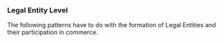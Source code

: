 
### Legal Entity Level

The following patterns have to do with the formation of Legal Entities and their participation in commerce.
